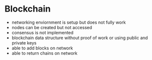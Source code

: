# Blockchain

- networking enviornment is setup but does not fully work
- nodes can be created but not accessed
- consensus is not implemented 
- blockchain data structure without proof of work or using public and private keys
- able to add blocks on network 
- able to return chains on network
 
  
